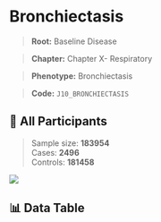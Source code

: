 # Bronchiectasis

> **Root:** Baseline Disease  

> **Chapter:** Chapter X- Respiratory  

> **Phenotype:** Bronchiectasis  

> **Code:** `J10_BRONCHIECTASIS`

## 🧪 All Participants  
> Sample size: **183954**  
> Cases: **2496**  
> Controls: **181458**
<img src="/Sensitive/Figures/ALL/Incidence/J10_BRONCHIECTASIS.png"/>

## 📊 Data Table
<CsvTableMRF src="/Sensitive/Data/ALL/Incidence/COX_J10_BRONCHIECTASIS.csv"/>

